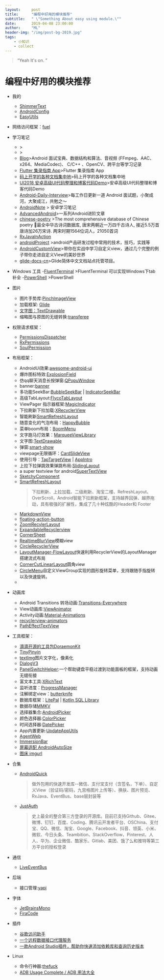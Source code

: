 ```yaml
---
layout:     post
title:      "编程中好用的模块推荐"
subtitle:   " \"Something About easy using module.\""
date:       2019-04-08 23:00:00
author:     "ML"
header-img: "/img/post-bg-2019.jpg"
tags:
    - 小知识
    - collect
---
```


> “Yeah It's on. ”
<p id = "top"></p>

# 编程中好用的模块推荐
* 我的
    - [ShimmerText](https://github.com/mamenglong/ShimmerText/tree/master/shimmerlibrary)
    - [AndroidConfig](https://github.com/mamenglong/AndroidConfig)
    - [EasyUtils](https://github.com/mamenglong/EasyUtils)

* 网络访问框架：[fuel](https://github.com/kittinunf/fuel)

* 学习笔记
    - []( )>
    - []( )>
    - [Blog](https://github.com/yangkun19921001/Blog)>Android 面试宝典、数据结构和算法、音视频 (FFmpeg、AAC、x264、MediaCodec)、 C/C++ 、OpenCV、跨平台等学习记录
    - [Flutter 集录指南 App](https://github.com/toly1994328/FlutterUnit)>Flutter 集录指南 App
    - [码上开学的各种文档集中地](https://github.com/kaixueio/kaixue-docs)>码上开学的各种文档集中地
    - [UI2018 安卓高级UI代码整理和博客代码Demo](https://github.com/zincPower/UI2018)>安卓高级UI代码整理和博客代码Demo
    - [ Android-Daily-Interview](https://github.com/Moosphan/Android-Daily-Interview)>每工作日更新一道 Android 面试题，小聚成河，大聚成江，共勉之～
    - [ AndroidNote](https://github.com/GcsSloop/AndroidNote) > 安卓学习笔记
    - [ AdvancedAndroid](https://github.com/SusionSuc/AdvancedAndroid)>一系列Android进阶文章
    - [ chinese-poetry](https://github.com/chinese-poetry/chinese-poetry) >The most comprehensive database of Chinese poetry 🧶最全中华古诗词数据库, 唐宋两朝近一万四千古诗人, 接近5.5万首唐诗加26万宋诗. 两宋时期1564位词人，21050首词
    - [RxJavaInAction](https://github.com/fengzhizi715/RxJavaInAction)
    - [androidProject](https://github.com/yipianfengye/androidProject) >android产品研发过程中常用的技术，技巧，实践等
    - [AndroidCustomView](https://github.com/lygttpod/AndroidCustomView)>带你在实战中学习自定义view，通过几个完整的例子带你走进自定义View的美妙世界
    - [glide-docs-cn](https://github.com/Muyangmin/glide-docs-cn)>Glide简体中文文档站点托管项目。
 
* Windows 工具
    -[FluentTerminal](https://github.com/felixse/FluentTerminal)
        >FluentTerminal 可以实现Windows下tab补全
    -[PowerShell](https://github.com/PowerShell/PowerShell)
        >PowerShell
   
* 图片
  - 图片手势库:[PinchImageView](https://github.com/boycy815/PinchImageView)
   - 加载框架: [Glide](https://github.com/bumptech/glide)
    - [文字图：TextDrawable](https://github.com/amulyakhare/TextDrawable)
    - 缩略图与原图的无缝转换:[transferee](https://github.com/Hitomis/transferee)

* 权限请求框架：
    - [PermissionsDispatcher](https://github.com/permissions-dispatcher/PermissionsDispatcher)
    - [RxPermissions](https://github.com/tbruyelle/RxPermissions)
    - [SoulPermission](https://github.com/soulqw/SoulPermission)

* 布局框架：
    + AndroidUi效果:[awesome-android-ui](https://github.com/wasabeef/awesome-android-ui)
    + 爆炸图标特效:[ExplosionField](https://github.com/tyrantgit/ExplosionField)
    + 仿qq聊天消息长按弹窗:[QPopuWindow](https://github.com/AndyAls/QPopuWindow)
    + banner:[banner](https://github.com/youth5201314/banner)
    + 多功能SeekBar:[BubbleSeekBar](https://github.com/woxingxiao/BubbleSeekBar) | [IndicatorSeekBar](https://github.com/warkiz/IndicatorSeekBar)
    + 高级TabLayout:[FlycoTabLayout](https://github.com/H07000223/FlycoTabLayout)
    - ViewPager 指示器框架:[MagicIndicator](https://github.com/hackware1993/MagicIndicator)
    - 下拉刷新下拉加载:[XRecyclerView](https://github.com/XRecyclerView/XRecyclerView)
    - 智能刷新[SmartRefreshLayout](https://github.com/scwang90/SmartRefreshLayout)
    - 随意变化的气泡布局：[HappyBubble](https://github.com/xujiaji/HappyBubble)
    - 菜单boom布局：[BoomMenu](https://github.com/Nightonke/BoomMenu)
    - 文字跑马灯效果：[MarqueeViewLibrary](https://github.com/gongwen/MarqueeViewLibrary)
    - 文字图:[TextDrawable](https://github.com/amulyakhare/TextDrawable)
    - 弹窗:[smart-show](https://github.com/the-pig-of-jungle/smart-show)
    - viewpage无限循环：[CardSlideView](https://github.com/crazysunj/CardSlideView)
    - 使用引导：[TapTargetView](https://github.com/KeepSafe/TapTargetView) | [AppIntro](https://github.com/AppIntro/AppIntro)
    - 上拉下拉弹跳效果弹跳布局:[SlidingLayout](https://github.com/HomHomLin/SlidingLayout)
    - a super textview for android[SuperTextView](https://github.com/lygttpod/SuperTextView)
    - [SketchyComponent](https://github.com/m-zylab/SketchyComponent)
    - [SmartRefreshLayout](https://github.com/scwang90/SmartRefreshLayout)
        >下拉刷新、上拉加载、二级刷新、淘宝二楼、RefreshLayout、OverScroll，Android智能下拉刷新框架，支持越界回弹、越界拖动，具有极强的扩展性，集成了几十种炫酷的Header和 Footer
   - [MarkdownView](https://github.com/Vove7/MarkdownView)
   - [floating-action-button](https://github.com/futuresimple/android-floating-action-button)
   - [ZoomRecylerLayout](https://github.com/Spikeysanju/ZoomRecylerLayout)
   - [ExpandableRecyclerview](https://github.com/zaihuishou/ExpandableRecyclerview)
   - [CornerSheet](https://github.com/HeyAlex/CornerSheet)
   - [RealtimeBlurView](https://github.com/mmin18/RealtimeBlurView)模糊view
   - [CircleRecyclerView](https://github.com/kHRYSTAL/CircleRecyclerView)
   - [LayoutManager-FlowLayout](https://github.com/xiangcman/LayoutManager-FlowLayout)快速利用RecyclerView的LayoutManager搭建流式布局
   - [CornerCutLinearLayout](https://github.com/Devlight/CornerCutLinearLayout)圆角view
   - [CircleMenu](https://github.com/hongyangAndroid/Android-CircleMenu)自定义ViewGroup实现的圆形旋转菜单，支持跟随手指旋转以及快速旋转。
   - []()
   
* 动画库
    + Android Transitions 转场动画:[Transitions-Everywhere](https://github.com/andkulikov/Transitions-Everywhere)
    + View动画库:[ViewAnimator](https://github.com/florent37/ViewAnimator)
    + Activity动画:[Material-Animations](https://github.com/lgvalle/Material-Animations)
    + [recyclerview-animators](https://github.com/wasabeef/recyclerview-animators)
    + [PathEffectTextView](https://github.com/dkmeteor/PathEffectTextView)

* 工具框架：
    - [滴滴开源的工具包DoraemonKit](https://github.com/didi/DoraemonKit)
    - [TinyPinyin](https://github.com/promeG/TinyPinyin)
    - [textImg](https://github.com/luoyesiqiu/textImg)图片文字化，像素化
    - [DialogV3](https://github.com/kongzue/DialogV3)
    - [PanelSwitchHelper](https://github.com/YummyLau/PanelSwitchHelper):一个帮助键盘平稳过渡到功能面板的框架，支持动画无缝衔接
    + 富文本工具:[XRichText](https://github.com/sendtion/XRichText)
    - 监听进度：[ProgressManager](https://github.com/JessYanCoding/ProgressManager)
    - 注解绑定view：[butterknife](https://github.com/JakeWharton/butterknife)
    - 数据库框架：[LitePal](https://github.com/LitePalFramework/LitePal) | [Kotlin SQL Library](https://github.com/JetBrains/Exposed)
    - 数据存储[MMKV](https://github.com/Tencent/MMKV)
    + 选择器集合:[AndroidPicker](https://github.com/gzu-liyujiang/AndroidPicker)
    - 颜色选择器:[ColorPicker](https://github.com/jaredrummler/ColorPicker)
    + 时间选择器:[DatePicker](https://github.com/AigeStudio/DatePicker)
    - App内置更新:[UpdateAppUtils](https://github.com/teprinciple/UpdateAppUtils)
    - [AgentWeb](https://github.com/Justson/AgentWeb)
    - [ImmersionBar](https://github.com/gyf-dev/ImmersionBar)
    - [屏幕适配 AndroidAutoSize](https://github.com/JessYanCoding/AndroidAutoSize)
    - [图床 imgurl](https://github.com/helloxz/imgurl)
* 合集
    + [AndroidQuick](https://github.com/sdwfqin/AndroidQuick)
        >做外包用的快速开发库--微信、支付宝支付（含签名，下单）、自定义View（验证码/密码，九宫格图片上传等）、换肤、图片预览、RxJava、EventBus、base层封装等
    + [JustAuth](https://github.com/justauth/JustAuth)
        > 史上最全的整合第三方登录的开源库。目前已支持Github、Gitee、微博、钉钉、百度、Coding、腾讯云开发者平台、OSChina、支付宝、QQ、微信、淘宝、Google、Facebook、抖音、领英、小米、微软、今日头条、Teambition、StackOverflow、Pinterest、人人、华为、企业微信、酷家乐、Gitlab、美团、饿了么和推特等第三方平台的授权登录
  
* 通信
    - [LiveEventBus](https://github.com/JeremyLiao/LiveEventBus)

* 后端
    + 接口管理:[yapi](https://github.com/YMFE/yapi)

* 字体
    + [JetBrainsMono](https://github.com/JetBrains/JetBrainsMono)
    + [FiraCode](https://github.com/tonsky/FiraCode)

* 插件 
    + [谷歌访问助手](https://github.com/haotian-wang/google-access-helper)
    + [一个远程数据接口代理服务](https://github.com/xCss/JsonBird)
    + [一款Android Studio插件，帮助你快速添加依赖库和查询历史版本](https://github.com/wuyr/GoogleLibraryVersionQuerier)

* Linux 
    + 命令行神器:[thefuck](https://github.com/nvbn/thefuck)
    + [ADB Usage Complete / ADB 用法大全](https://github.com/mzlogin/awesome-adb)
